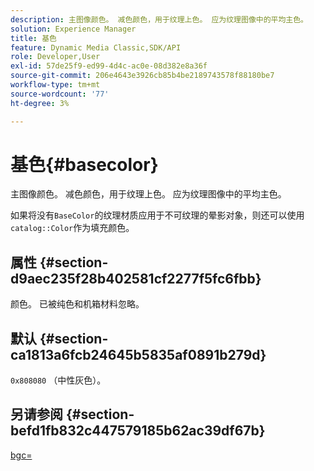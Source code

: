 ```yaml
---
description: 主图像颜色。 减色颜色，用于纹理上色。 应为纹理图像中的平均主色。
solution: Experience Manager
title: 基色
feature: Dynamic Media Classic,SDK/API
role: Developer,User
exl-id: 57de25f9-ed99-4d4c-ac0e-08d382e8a36f
source-git-commit: 206e4643e3926cb85b4be2189743578f88180be7
workflow-type: tm+mt
source-wordcount: '77'
ht-degree: 3%

---
```


# 基色{#basecolor}

主图像颜色。 减色颜色，用于纹理上色。 应为纹理图像中的平均主色。

如果将没有`BaseColor`的纹理材质应用于不可纹理的晕影对象，则还可以使用`catalog::Color`作为填充颜色。

## 属性 {#section-d9aec235f28b402581cf2277f5fc6fbb}

颜色。 已被纯色和机箱材料忽略。

## 默认 {#section-ca1813a6fcb24645b5835af0891b279d}

`0x808080` （中性灰色）。

## 另请参阅 {#section-befd1fb832c447579185b62ac39df67b}

[bgc=](../../../../../ir-api/http-protocol/image-rendering-api-ref/c-ir-http-protocol-ref/c-ir-http-protocol-command-reference/r-ir-bgc.md#reference-3f5c78cea01c4a85aa582076d23aebb0)

